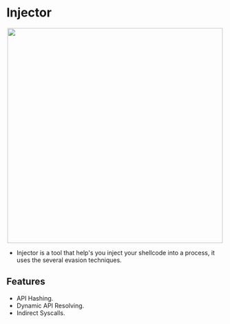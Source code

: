 # Injector

<div align="center">
<img src="https://github.com/Cr4CK3DD/Injector/assets/93877982/04cda112-3db2-49cf-8a48-670ddcd6e2d0" width="500" height="500">
</div>

- Injector is a tool that help's you inject your shellcode into a process, it uses the several evasion techniques.

## Features
- API Hashing.
- Dynamic API Resolving.
- Indirect Syscalls.
